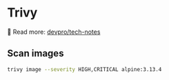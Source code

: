 # Trivy

📝 Read more: [devpro/tech-notes](https://github.com/devpro/tech-notes/blob/main/docs/companies/aqua/trivy.md)

## Scan images

```bash
trivy image --severity HIGH,CRITICAL alpine:3.13.4
```

